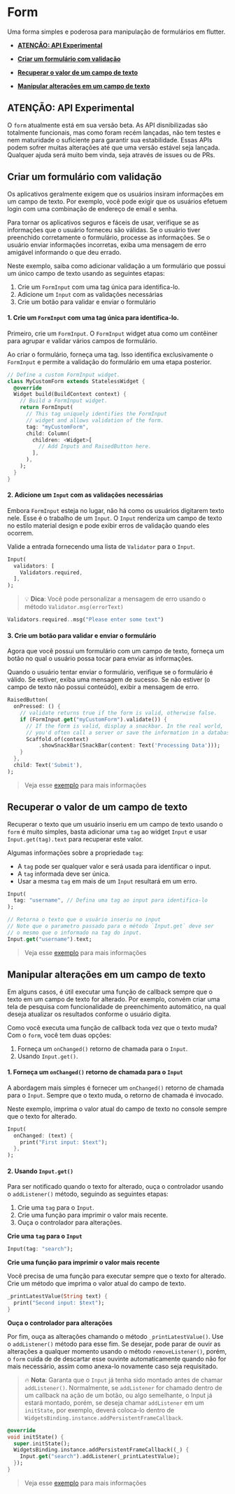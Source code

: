 # Form

Uma forma simples e poderosa para manipulação de formulários em flutter.

- **[ATENÇÃO: API Experimental](#aten%c3%87%c3%83o-api-experimental)**

- **[Criar um formulário com validação](#criar-um-formul%c3%a1rio-com-valida%c3%a7%c3%a3o)**

- **[Recuperar o valor de um campo de texto](#recuperar-o-valor-de-um-campo-de-texto)**

- **[Manipular alterações em um campo de texto](#manipular-altera%c3%a7%c3%b5es-em-um-campo-de-texto)**

## ATENÇÃO: API Experimental

O `form` atualmente está em sua versão beta. As API disnibilizadas são totalmente funcionais, mas como foram recém lançadas, não tem testes e nem maturidade o suficiente para garantir sua estabilidade. Essas APIs podem sofrer muitas alterações até que uma versão estável seja lançada. Qualquer ajuda será muito bem vinda, seja através de issues ou de PRs.

## Criar um formulário com validação

Os aplicativos geralmente exigem que os usuários insiram informações em um campo de texto. Por exemplo, você pode exigir que os usuários efetuem login com uma combinação de endereço de email e senha.

Para tornar os aplicativos seguros e fáceis de usar, verifique se as informações que o usuário forneceu são válidas. Se o usuário tiver preenchido corretamente o formulário, processe as informações. Se o usuário enviar informações incorretas, exiba uma mensagem de erro amigável informando o que deu errado.

Neste exemplo, saiba como adicionar validação a um formulário que possui um único campo de texto usando as seguintes etapas:

1. Crie um `FormInput` com uma tag única para identifica-lo.
2. Adicione um `Input` com as validações necessárias
3. Crie um botão para validar e enviar o formulário

#### 1. Crie um `FormInput` com uma tag única para identifica-lo.

Primeiro, crie um `FormInput`. O `FormInput` widget atua como um contêiner para agrupar e validar vários campos de formulário.

Ao criar o formulário, forneça uma tag. Isso identifica exclusivamente o `FormInput` e permite a validação do formulário em uma etapa posterior.

```dart
// Define a custom FormInput widget.
class MyCustomForm extends StatelessWidget {
  @override
  Widget build(BuildContext context) {
    // Build a FormInput widget.
    return FormInput(
      // This tag uniquely identifies the FormInput
      // widget and allows validation of the form.
      tag: "myCustomForm",
      child: Column(
        children: <Widget>[
          // Add Inputs and RaisedButton here.
        ],
      ),
    );
  }
}
```

#### 2. Adicione um `Input` com as validações necessárias

Embora `FormInput` esteja no lugar, não há como os usuários digitarem texto nele. Esse é o trabalho de um `Input`. O `Input` renderiza um campo de texto no estilo material design e pode exibir erros de validação quando eles ocorrem.

Valide a entrada fornecendo uma lista de `Validator` para o `Input`.

```dart
Input(
  validators: [
    Validators.required,
  ],
);
```

> :bulb: **Dica**: Você pode personalizar a mensagem de erro usando o método `Validator.msg(errorText)`

```dart
Validators.required..msg("Please enter some text")
```

#### 3. Crie um botão para validar e enviar o formulário

Agora que você possui um formulário com um campo de texto, forneça um botão no qual o usuário possa tocar para enviar as informações.

Quando o usuário tentar enviar o formulário, verifique se o formulário é válido. Se estiver, exiba uma mensagem de sucesso. Se não estiver (o campo de texto não possui conteúdo), exibir a mensagem de erro.

```dart
RaisedButton(
  onPressed: () {
    // validate returns true if the form is valid, otherwise false.
    if (FormInput.get("myCustomForm").validate()) {
      // If the form is valid, display a snackbar. In the real world,
      // you'd often call a server or save the information in a database.
      Scaffold.of(context)
          .showSnackBar(SnackBar(content: Text('Processing Data')));
    }
  },
  child: Text('Submit'),
);
```

> Veja esse [exemplo](./example/lib/validation.dart) para mais informações

## Recuperar o valor de um campo de texto

Recuperar o texto que um usuário inseriu em um campo de texto usando o `form` é muito simples, basta adicionar uma `tag` ao widget `Input` e usar `Input.get(tag).text` para recuperar este valor.

Algumas informações sobre a propriedade `tag`:

* A `tag` pode ser qualquer valor e será usada para identificar o input.
* A `tag` informada deve ser única.
* Usar a mesma `tag` em mais de um `Input` resultará em um erro.

```dart
Input(
  tag: "username", // Defina uma tag ao input para identifica-lo
);
```

```dart
// Retorna o texto que o usuário inseriu no input
// Note que o parametro passado para o método `Input.get` deve ser
// o mesmo que o informado na tag do input.
Input.get("username").text; 
```

> Veja esse [exemplo](./example/lib/login.dart) para mais informações

## Manipular alterações em um campo de texto

Em alguns casos, é útil executar uma função de callback sempre que o texto em um campo de texto for alterado. Por exemplo, convém criar uma tela de pesquisa com funcionalidade de preenchimento automático, na qual deseja atualizar os resultados conforme o usuário digita.

Como você executa uma função de callback toda vez que o texto muda? Com o `form`, você tem duas opções:

1. Forneça um `onChanged()` retorno de chamada para o `Input`.
2. Usando `Input.get()`.

#### 1. Forneça um `onChanged()` retorno de chamada para o `Input`

A abordagem mais simples é fornecer um `onChanged()` retorno de chamada para o `Input`. Sempre que o texto muda, o retorno de chamada é invocado.

Neste exemplo, imprima o valor atual do campo de texto no console sempre que o texto for alterado.

```dart
Input(
  onChanged: (text) {
    print("First input: $text");
  },
);
```

#### 2. Usando `Input.get()`

Para ser notificado quando o texto for alterado, ouça o controlador usando o `addListener()` método, seguindo as seguintes etapas:

1. Crie uma `tag` para o `Input`.
2. Crie uma função para imprimir o valor mais recente.
3. Ouça o controlador para alterações.

**Crie uma `tag` para o `Input`**

```dart
Input(tag: "search");
```

**Crie uma função para imprimir o valor mais recente**

Você precisa de uma função para executar sempre que o texto for alterado. Crie um método que imprima o valor atual do campo de texto.

```dart
_printLatestValue(String text) {
  print("Second input: $text");
}
```

**Ouça o controlador para alterações**

Por fim, ouça as alterações chamando o método `_printLatestValue()`. Use o `addListener()` método para esse fim. Se desejar, pode parar de ouvir as alterações a qualquer momento usando o método `removeListener()`, porém, o `form` cuida de de descartar esse ouvinte automaticamente quando não for mais necessário, assim como anexa-lo novamente caso seja requisitado.

> :fire: **Nota**: Garanta que o `Input` já tenha sido montado antes de chamar `addListener()`. Normalmente, se `addListener` for chamado dentro de um callback na ação de um botão, ou algo semelhante, o Input já estará montado, porém, se deseja chamar `addListener` em um `initState`, por exemplo, deverá coloca-lo dentro de ` WidgetsBinding.instance.addPersistentFrameCallback`.

```dart
@override
void initState() {
  super.initState();
  WidgetsBinding.instance.addPersistentFrameCallback((_) {
    Input.get("search").addListener(_printLatestValue);
  });
}
```

> Veja esse [exemplo](./example/lib/input_changes.dart) para mais informações